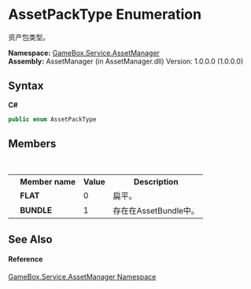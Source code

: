 # AssetPackType Enumeration
 

资产包类型。

**Namespace:**&nbsp;<a href="cc6873e1-22bd-dc21-74c4-6be6dc11bacf">GameBox.Service.AssetManager</a><br />**Assembly:**&nbsp;AssetManager (in AssetManager.dll) Version: 1.0.0.0 (1.0.0.0)

## Syntax

**C#**<br />
``` C#
public enum AssetPackType
```


## Members
&nbsp;<table><tr><th></th><th>Member name</th><th>Value</th><th>Description</th></tr><tr><td /><td target="F:GameBox.Service.AssetManager.AssetPackType.FLAT">**FLAT**</td><td>0</td><td>扁平。</td></tr><tr><td /><td target="F:GameBox.Service.AssetManager.AssetPackType.BUNDLE">**BUNDLE**</td><td>1</td><td>存在在AssetBundle中。</td></tr></table>

## See Also


#### Reference
<a href="cc6873e1-22bd-dc21-74c4-6be6dc11bacf">GameBox.Service.AssetManager Namespace</a><br />